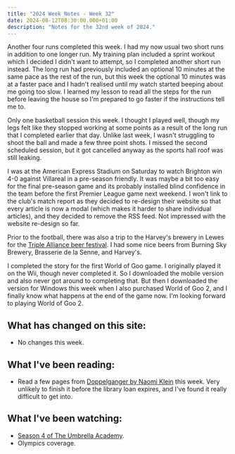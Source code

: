 ```yaml
---
title: "2024 Week Notes - Week 32"
date: 2024-08-12T08:30:00.000+01:00
description: "Notes for the 32nd week of 2024."
---
```


Another four runs completed this week. I had my now usual two short runs in addition to one longer run. My training plan included a sprint workout which I decided I didn't want to attempt, so I completed another short run instead. The long run had previously included an optional 10 minutes at the same pace as the rest of the run, but this week the optional 10 minutes was at a faster pace and I hadn't realised until my watch started beeping about me going too slow. I learned my lesson to read all the steps for the run before leaving the house so I'm prepared to go faster if the instructions tell me to.

Only one basketball session this week. I thought I played well, though my legs felt like they stopped working at some points as a result of the long run that I completed earlier that day. Unlike last week, I wasn't struggling to shoot the ball and made a few three point shots. I missed the second scheduled session, but it got cancelled anyway as the sports hall roof was still leaking.

I was at the American Express Stadium on Saturday to watch Brighton win 4-0 against Villareal in a pre-season friendly. It was maybe a bit too easy for the final pre-season game and its probably installed blind confidence in the team before the first Premier League game next weekend. I won't link to the club's match report as they decided to re-design their website so that every article is now a modal (which makes it harder to share individual articles), and they decided to remove the RSS feed. Not impressed with the website re-design so far.

Prior to the football, there was also a trip to the Harvey's brewery in Lewes for the [Triple Alliance beer festival](https://www.harveys.org.uk/news/tripel-alliance-beer-festival-harveys). I had some nice beers from Burning Sky Brewery, Brasserie de la Senne, and Harvey's.

I completed the story for the first World of Goo game. I originally played it on the Wii, though never completed it. So I downloaded the mobile version and also never got around to completing that. But then I downloaded the version for Windows this week when I also purchased World of Goo 2, and I finally know what happens at the end of the game now. I'm looking forward to playing World of Goo 2.

## What has changed on this site:

- No changes this week.

## What I've been reading:

- Read a few pages from [Doppelganger by Naomi Klein](/reading#now) this week. Very unlikely to finish it before the library loan expires, and I've found it really difficult to get into.

## What I've been watching:

- [Season 4 of The Umbrella Academy](https://www.themoviedb.org/tv/75006/season/4).
- Olympics coverage.